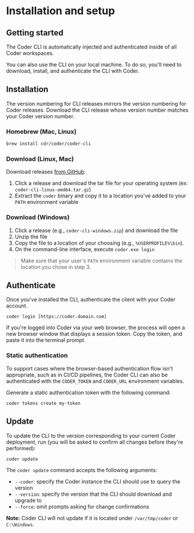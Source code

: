 # Installation and setup

## Getting started

The Coder CLI is automatically injected and authenticated inside of all Coder
workspaces.

You can also use the CLI on your local machine. To do so, you'll need to
download, install, and authenticate the CLI with Coder.

## Installation

The version numbering for CLI releases mirrors the version numbering for Coder
releases. Download the CLI release whose version number matches your Coder
version number.

### Homebrew (Mac, Linux)

```sh
brew install cdr/coder/coder-cli
```

### Download (Linux, Mac)

Download releases [from GitHub](https://github.com/coder/coder-v1-cli/releases):

1. Click a release and download the tar file for your operating system (ex:
   `coder-cli-linux-amd64.tar.gz`)
1. Extract the `coder` binary and copy it to a location you've added to your
   `PATH` environment variable

### Download (Windows)

1. Click a release (e.g., `coder-cli-windows.zip`) and download the file
1. Unzip the file
1. Copy the file to a location of your choosing (e.g., `%USERPROFILE%\bin`).
1. On the command-line interface, execute `coder.exe login`

> Make sure that your user's `PATH` environment variable contains the location
> you chose in step 3.

## Authenticate

Once you've installed the CLI, authenticate the client with your Coder account.

```console
coder login [https://coder.domain.com]
```

If you're logged into Coder via your web browser, the process will open a new
browser window that displays a session token. Copy the token, and paste it into
the terminal prompt.

### Static authentication

To support cases where the browser-based authentication flow isn't appropriate,
such as in CI/CD pipelines, the Coder CLI can also be authenticated with the
`CODER_TOKEN` and `CODER_URL` environment variables.

Generate a static authentication token with the following command:

```console
coder tokens create my-token
```

## Update

To update the CLI to the version corresponding to your current Coder deployment,
run (you will be asked to confirm all changes before they're performed):

```console
coder update
```

The `coder update` command accepts the following arguments:

- `--coder`: specify the Coder instance the CLI should use to query the version
- `--version`: specify the version that the CLI should download and upgrade to
- `--force`: omit prompts asking for change confirmations

**Note:** Coder CLI will not update if it is located under `/var/tmp/coder` or
`C:\Windows`.

